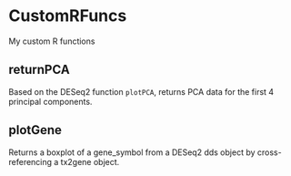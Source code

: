 # CustomRFuncs

My custom R functions

## returnPCA
Based on the DESeq2 function `plotPCA`, returns PCA data for the first 4 principal components.

## plotGene
Returns a boxplot of a gene_symbol from a DESeq2 dds object by cross-referencing a tx2gene object.
